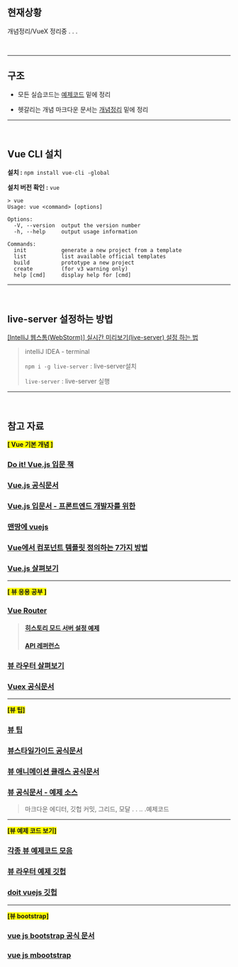 ## 현재상황

개념정리/VueX 정리중 . . . 



<br>

---

## 구조

- 모든 실습코드는 [예제코드](https://github.com/jungeunlee95/vuejs/tree/master/예제코드) 밑에 정리

- 헷갈리는 개념 마크다운 문서는 [개념정리](https://github.com/jungeunlee95/vuejs/tree/master/%EA%B0%9C%EB%85%90%EC%A0%95%EB%A6%AC) 밑에 정리

---

<br>

## Vue CLI 설치

**설치 :** `npm install vue-cli -global`

**설치 버전 확인 :** `vue`

```
> vue
Usage: vue <command> [options]

Options:
  -V, --version  output the version number
  -h, --help     output usage information

Commands:
  init           generate a new project from a template
  list           list available official templates
  build          prototype a new project
  create         (for v3 warning only)
  help [cmd]     display help for [cmd]
```

---

<br>

## live-server 설정하는 방법

[[IntelliJ 웹스톰(WebStorm)] 실시간 미리보기(live-server) 설정 하는 법](https://recoveryman.tistory.com/359)

> intelliJ IDEA - terminal 
>
> `npm i -g live-server` : live-server설치
>
> `live-server`  : live-server 실행

---

<br>

## 참고 자료

<b style="background-color:yellow">[ Vue 기본 개념 ]</b>

### [Do it! Vue.js 입문 책](http://www.yes24.com/Product/Goods/58206961)

### [Vue.js 공식문서](https://kr.vuejs.org/v2/guide/installation.html)

### [Vue.js 입문서 - 프론트엔드 개발자를 위한](https://joshua1988.github.io/web-development/vuejs/vuejs-tutorial-for-beginner/)

### [맨땅에 vuejs](https://medium.com/@hozacho/맨땅에-vuejs-리스트-462d88047893) 

### [Vue에서 컴포넌트 템플릿 정의하는 7가지 방법](https://github.com/FEDevelopers/tech.description/wiki/Vue에서-컴포넌트-템플릿을-정의하는-7가지-방법)

### [Vue.js 살펴보기](http://jeonghwan-kim.github.io/vue/2017/03/27/vue.html?source=post_page-----f0609a7756b7----------------------)

---

<b style="background-color:yellow">[ 뷰 응용 공부 ]</b>

### [Vue Router](https://router.vuejs.org/kr/)

> #### [히스토리 모드 서버 설정 예제](https://router.vuejs.org/kr/guide/essentials/history-mode.html#서버-설정-예제)
>
> #### [API 레퍼런스](https://router.vuejs.org/kr/api/)

### [뷰 라우터 살펴보기](http://jeonghwan-kim.github.io/2018/04/07/vue-router.html)

### [Vuex 공식문서](https://vuex.vuejs.org/kr/)

---

<b style="background-color:yellow">[뷰 팁]</b>

### [뷰 팁](https://taegon.kim/archives/6698)

### [뷰스타일가이드 공식문서](https://vuejs.org/v2/style-guide/)

### [뷰 애니메이션 클래스 공식문서](https://vuejs.org/v2/guide/transitions#Transition-Classes)

### [뷰 공식문서 - 예제 소스 ](https://vuejs.org/v2/examples/)

> 마크다운 에디터, 깃헙 커밋, 그리드, 모달 . . .. .예제코드

---

<b style="background-color:yellow">[뷰 예제 코드 보기]</b>

### [각종 뷰 예제코드 모음](https://jsfiddle.net/user/posva/fiddles/)

### [뷰 라우터 예제 깃헙](https://github.com/vuejs/vue-router)

### [doit vuejs 깃헙](https://github.com/jungeunlee95/doit-vuejs)

---
<b style="background-color:yellow">[뷰 bootstrap]</b>

### [vue js bootstrap 공식 문서](https://bootstrap-vue.js.org/docs/components/layout/#layout-and-grid-system)
### [vue js mbootstrap](https://mdbootstrap.com/docs/vue/utilities/position/)


